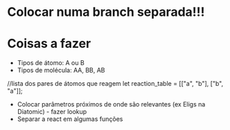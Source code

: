# Colocar numa branch separada!!!


# Coisas a fazer
- Tipos de átomo: A ou B
- Tipos de molécula: AA, BB, AB

//lista dos pares de átomos que reagem
let reaction_table = [["a", "b"], ["b", "a"]];

 - Colocar parâmetros próximos de onde são relevantes (ex Eligs na Diatomic) - fazer lookup 
 - Separar a react em algumas funções
 

 